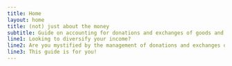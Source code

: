 ```yaml
---
title: Home
layout: home
title: (not) just about the money
subtitle: Guide on accounting for donations and exchanges of goods and services
line1: Looking to diversify your income?
line2: Are you mystified by the management of donations and exchanges of goods and services?
line3: This guide is for you!
---
```


<!-- Welcome! -->
